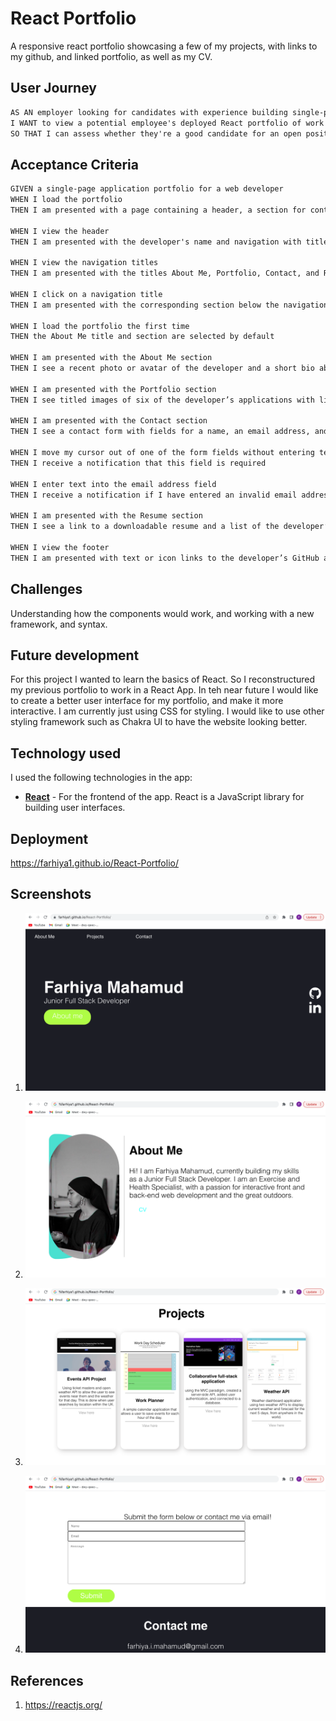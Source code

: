 # React Portfolio

A responsive react portfolio showcasing a few of my projects, with links to my github, and linked portfolio, as well as my CV.

## User Journey

```md
AS AN employer looking for candidates with experience building single-page applications
I WANT to view a potential employee's deployed React portfolio of work samples
SO THAT I can assess whether they're a good candidate for an open position
```

## Acceptance Criteria

```md
GIVEN a single-page application portfolio for a web developer
WHEN I load the portfolio
THEN I am presented with a page containing a header, a section for content, and a footer

WHEN I view the header
THEN I am presented with the developer's name and navigation with titles corresponding to different sections of the portfolio

WHEN I view the navigation titles
THEN I am presented with the titles About Me, Portfolio, Contact, and Resume, and the title corresponding to the current section is highlighted

WHEN I click on a navigation title
THEN I am presented with the corresponding section below the navigation without the page reloading and that title is highlighted

WHEN I load the portfolio the first time
THEN the About Me title and section are selected by default

WHEN I am presented with the About Me section
THEN I see a recent photo or avatar of the developer and a short bio about them

WHEN I am presented with the Portfolio section
THEN I see titled images of six of the developer’s applications with links to both the deployed applications and the corresponding GitHub repositories

WHEN I am presented with the Contact section
THEN I see a contact form with fields for a name, an email address, and a message

WHEN I move my cursor out of one of the form fields without entering text
THEN I receive a notification that this field is required

WHEN I enter text into the email address field
THEN I receive a notification if I have entered an invalid email address

WHEN I am presented with the Resume section
THEN I see a link to a downloadable resume and a list of the developer’s proficiencies

WHEN I view the footer
THEN I am presented with text or icon links to the developer’s GitHub and LinkedIn profiles, and their profile on a third platform (Stack Overflow, Twitter)
```

## Challenges

Understanding how the components would work, and working with a new framework, and syntax.

## Future development

For this project I wanted to learn the basics of React. So I reconstructured my previous portfolio to work in a React App. In teh near future I would like to create a better user interface for my portfolio, and make it more interactive. I am currently just using CSS for styling. I would like to use other styling framework such as Chakra UI to have the website looking better.

## Technology used

I used the following technologies in the app:

- **[React](https://reactjs.org/)** - For the frontend of the app. React is a JavaScript library for building user interfaces.

## Deployment

https://farhiya1.github.io/React-Portfolio/

## Screenshots

1. ![Homepage](./src/assets/images/homepage.png)

2. ![About me page](./src/assets/images/aboutme.png)

3. ![Projects page](./src/assets/images/projects.png)

4. ![Contact me/footer](./src//assets/images/contactandfooter.png)

## References

1. https://reactjs.org/
